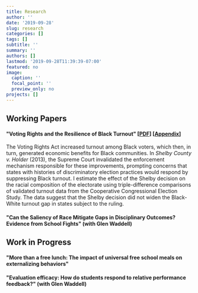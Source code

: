 ```yaml
---
title: Research
author: ''
date: '2019-09-28'
slug: research
categories: []
tags: []
subtitle: ''
summary: ''
authors: []
lastmod: '2019-09-28T11:39:39-07:00'
featured: no
image:
  caption: ''
  focal_point: ''
  preview_only: no
projects: []
---
```


## Working Papers

#### "Voting Rights and the Resilience of Black Turnout" [[PDF](/files/shelby_county_voting.pdf)] [[Appendix](/files/shelby_county_voting_appendix.pdf)]

The Voting Rights Act increased turnout among Black voters, which then, in turn, generated economic benefits for Black communities. In *Shelby County v. Holder* (2013), the Supreme Court invalidated the enforcement mechanism responsible for these improvements, prompting concerns that states with histories of discriminatory election practices would respond by suppressing Black turnout. I estimate the effect of the Shelby decision on the racial composition of the electorate using triple-difference comparisons of validated turnout data from the Cooperative Congressional Election Study. The data suggest that the Shelby decision did not widen the Black-White turnout gap in states subject to the ruling.

#### "Can the Saliency of Race Mitigate Gaps in Disciplinary Outcomes? Evidence from School Fights" (with Glen Waddell)

## Work in Progress

#### "More than a free lunch: The impact of universal free school meals on externalizing behaviors"

#### "Evaluation efficacy: How do students respond to relative performance feedback?" (with Glen Waddell)
